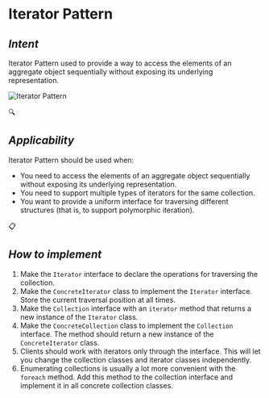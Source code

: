 # Iterator Pattern
## *Intent*
Iterator Pattern used to provide a way to access the elements of an aggregate object sequentially without exposing its underlying representation.

![Iterator Pattern](https://refactoring.guru/images/patterns/diagrams/iterator/structure.png)

:mag:
## *Applicability*
Iterator Pattern should be used when:
* You need to access the elements of an aggregate object sequentially without exposing its underlying representation.
* You need to support multiple types of iterators for the same collection.
* You want to provide a uniform interface for traversing different structures (that is, to support polymorphic iteration).

:clipboard: 
## *How to implement*
1. Make the `Iterator` interface to declare the operations for traversing the collection.
2. Make the `ConcreteIterator` class to implement the `Iterator` interface. Store the current traversal position at all times.
3. Make the `Collection` interface with an `iterator` method that returns a new instance of the `Iterator` class.
4. Make the `ConcreteCollection` class to implement the `Collection` interface. The method should return a new instance of the `ConcreteIterator` class.
5. Clients should work with iterators only through the interface. This will let you change the collection classes and iterator classes independently.
6. Enumerating collections is usually a lot more convenient with the `foreach` method. Add this method to the collection interface and implement it in all concrete collection classes.

